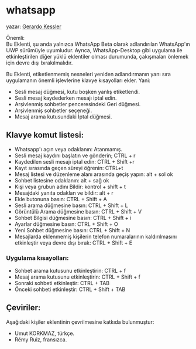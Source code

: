 # whatsapp

yazar: [Gerardo Kessler](http://gera.ar)  

Önemli:  
Bu Eklenti, şu anda yalnızca WhatsApp Beta olarak adlandırılan WhatsApp'ın UWP sürümüyle uyumludur. Ayrıca, WhatsApp-Desktop gibi uygulama ile etkinleştirilen diğer yüklü eklentiler olması durumunda, çakışmaları önlemek için devre dışı bırakılmalıdır.  

Bu Eklenti, etiketlenmemiş nesneleri yeniden adlandırmanın yanı sıra uygulamanın önemli işlevlerine klavye kısayolları ekler. Yani:

* Sesli mesaj düğmesi, kutu boşken yanlış etiketlendi.
* Sesli mesaj kaydederken mesajı iptal edin.
* Arşivlenmiş sohbetler penceresindeki Geri düğmesi.
* Arşivlenmiş sohbetler seçeneği.
* Mesaj arama kutusundaki İptal düğmesi.

## Klavye komut listesi:

* Whatsapp'ı açın veya odaklanın: Atanmamış.
* Sesli mesaj kaydını başlatın ve gönderin; CTRL + r
* Kaydedilen sesli mesajı iptal edin: CTRL + Shift +r
* Kayıt sırasında geçen süreyi öğrenin: CTRL+t
* Mesaj listesi ve düzenleme alanı arasında geçiş yapın: alt + sol ok
* Sohbet listesine odaklanın: alt + sağ ok
* Kişi veya grubun adını Bildir: kontrol + shift + t
* Mesajdaki yanıta odaklan ve bildir: alt + r
* Ekle butonuna basın: CTRL + Shift + A
* Sesli arama düğmesine basın: CTRL + Shift + L
* Görüntülü Arama düğmesine basın: CTRL + Shift + V
* Sohbet Bilgisi düğmesine basın: CTRL + Shift + i
* Ayarlar düğmesine basın: CTRL + Shift + O
* Yeni Sohbet düğmesine basın: CTRL + Shift + N
* Mesajlarda eklenmemiş kişilerin telefon numaralarının kaldırılmasını etkinleştir veya devre dışı bırak: CTRL + Shift + E

### Uygulama kısayolları:

* Sohbet arama kutusunu etkinleştirin: CTRL + f
* Mesaj arama kutusunu etkinleştirin: CTRL + Shift + f
* Sonraki sohbeti etkinleştir: CTRL + TAB
* Önceki sohbeti etkinleştir: CTRL + Shift + TAB

## Çeviriler:

Aşağıdaki kişiler eklentinin çevrilmesine katkıda bulunmuştur:

* Umut KORKMAZ, türkçe.  
* Rémy Ruiz, fransızca.  
